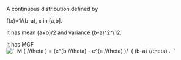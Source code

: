 A continuous distribution defined by

f(x)=1/(b-a), x in [a,b].

It has mean (a+b)/2 and variance (b-a)^2^/12.

It has MGF !['  M ( //theta ) = (e\^(b //theta) - e\^(a //theta) )/  (
(b-a) //theta) .  '](../dictionary/equation_images/1924.1..png)
